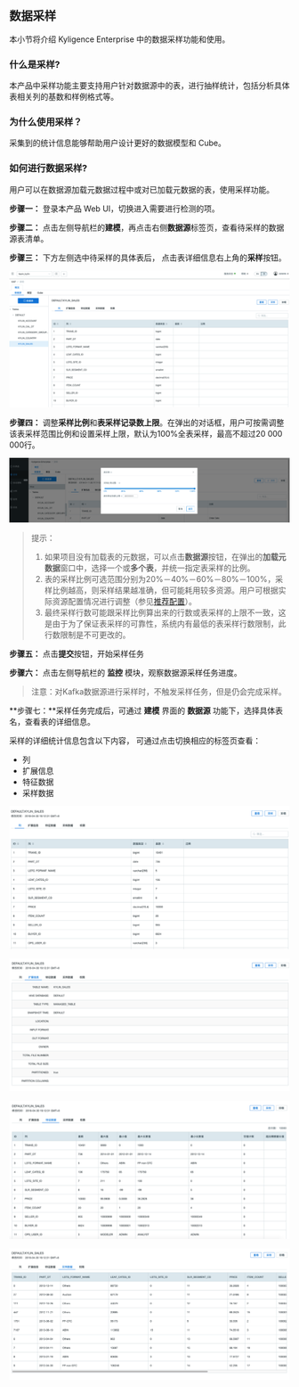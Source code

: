 ## 数据采样

本小节将介绍 Kyligence Enterprise 中的数据采样功能和使用。



### 什么是**采样**?

本产品中采样功能主要支持用户针对数据源中的表，进行抽样统计，包括分析具体表相关列的基数和样例格式等。 



### 为什么使用**采样**？

采集到的统计信息能够帮助用户设计更好的数据模型和 Cube。



### 如何进行数据采样?

用户可以在数据源加载元数据过程中或对已加载元数据的表，使用采样功能。

**步骤一：** 登录本产品 Web UI，切换进入需要进行检测的项。

**步骤二：** 点击左侧导航栏的**建模**，再点击右侧**数据源**标签页，查看待采样的数据源表清单。

**步骤三：** 下方左侧选中待采样的具体表后， 点击表详细信息右上角的**采样**按钮。

![点击采样按钮](images/table_sampling.png)



**步骤四：** 调整**采样比例**和**表采样记录数上限**。在弹出的对话框，用户可按需调整该表采样范围比例和设置采样上限，默认为100%全表采样，最高不超过20 000 000行。

![设置采样比例](images/table_sampling_percentage.png)

> 提示：
>
> 1. 如果项目没有加载表的元数据，可以点击**数据源**按钮，在弹出的**加载元数据**窗口中，选择一个或**多个表**，并统一指定表采样的比例。
> 2. 表的采样比例可选范围分别为20%－40%－60%－80%－100%，采样比例越高，则采样结果越准确，但可能耗用较多资源。用户可根据实际资源配置情况进行调整（参见[推荐配置](../config/recommend_settings.cn.md)）。
> 3. 最终采样行数可能跟采样比例算出来的行数或表采样的上限不一致，这是由于为了保证表采样的可靠性，系统内有最低的表采样行数限制，此行数限制是不可更改的。

**步骤五：** 点击**提交**按钮，开始采样任务

**步骤六：** 点击左侧导航栏的 **监控** 模块，观察数据源采样任务进度。

> 注意：对Kafka数据源进行采样时，不触发采样任务，但是仍会完成采样。

**步骤七：**采样任务完成后，可通过 **建模** 界面的 **数据源** 功能下，选择具体表名，查看表的详细信息。

采样的详细统计信息包含以下内容， 可通过点击切换相应的标签页查看：

- 列
- 扩展信息
- 特征数据
- 采样数据

![列](images/table_sampling_column.png)

![扩展信息](images/table_sampling_extend.png)

![特征数据](images/table_sampling_sample.png)

![采样数据](images/table_sampling_statistics.png)

